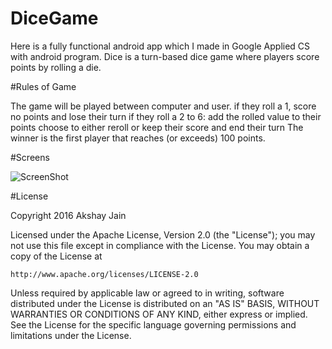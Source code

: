 # DiceGame

Here is a fully functional android app which I made in Google Applied CS with android program. 
Dice is a turn-based dice game where players score points by rolling a die. 

#Rules of Game

The game will be played between computer and user.
if they roll a 1, score no points and lose their turn
if they roll a 2 to 6:
add the rolled value to their points
choose to either reroll or keep their score and end their turn
The winner is the first player that reaches (or exceeds) 100 points.

#Screens

![ScreenShot](https://lh4.googleusercontent.com/3Q39r62x6n07YttJfqOkVpclc_OAKDgRZb1Okg_5CeCfKSKZjXHzkunF_gJXXKp4kuQuw51Y=w1366-h638 
"Optional title1")

#License

Copyright 2016 Akshay Jain

Licensed under the Apache License, Version 2.0 (the "License");
you may not use this file except in compliance with the License.
You may obtain a copy of the License at

    http://www.apache.org/licenses/LICENSE-2.0

Unless required by applicable law or agreed to in writing, software
distributed under the License is distributed on an "AS IS" BASIS,
WITHOUT WARRANTIES OR CONDITIONS OF ANY KIND, either express or implied.
See the License for the specific language governing permissions and
limitations under the License.
